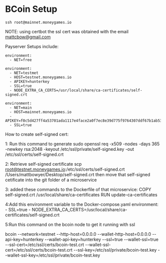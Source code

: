 # BCoin Setup
`ssh root@mainnet.moneygames.io`

NOTE: using certbot the ssl cert was obtained with the email mattcbow@gmail.com

Payserver Setups include:

    environment:
      - NET=free

    environment:
      - NET=testmet
      - HOST=testnet.moneygames.io
      - APIKEY=hunterkey
      - SSL=true
      - NODE_EXTRA_CA_CERTS=/usr/local/share/ca-certificates/self-signed.crt
      
    environment:
      - NET=main
      - HOST=mainnet.moneygames.io
      - APIKEY=f0c5d427ff4a53701ada1117e4face2a0f7ec8e39d775f9764307ddf67b1ab53
      - SSL=true



How to create self-signed cert:

1: Run this command to generate
sudo openssl req -x509 -nodes -days 365 -newkey rsa:2048 -keyout /etc/ssl/private/self-signed.key -out /etc/ssl/certs/self-signed.crt

2: Retrieve self-signed certificate
scp root@testnet.moneygames.io:/etc/ssl/certs/self-signed.crt /Users/mattbowyer/Desktop/self-signed.crt
then move that self-signed cetificate into the git folder of a microservice

3: added these commands to the Dockerfile of that microservice:
COPY self-signed.crt /usr/local/share/ca-certificates
RUN update-ca-certificates

4:Add this environment variable to the Docker-compose.yaml
    environment:
      - SSL=true
      - NODE_EXTRA_CA_CERTS=/usr/local/share/ca-certificates/self-signed.crt
      
5:Run this command on the bcoin node to get it running with ssl

bcoin --network=testnet --http-host=0.0.0.0  --wallet-http-host=0.0.0.0 --api-key=hunterkey --wallet-api-key=hunterkey --ssl=true --wallet-ssl=true --ssl-cert=/etc/ssl/certs/bcoin-test.crt --wallet-ssl-cert=/etc/ssl/certs/bcoin-test.crt --ssl-key=/etc/ssl/private/bcoin-test.key --wallet-ssl-key=/etc/ssl/private/bcoin-test.key


